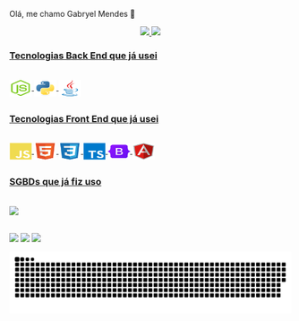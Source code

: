 Olá, me chamo Gabryel Mendes 👋

<div align="center">
  <a href="https://github.com/mendesczgmt">
  <img height="120em" src="https://github-readme-stats.vercel.app/api?username=mendesczgmt&show_icons=true&theme=dracula&include_all_commits=true&count_private=true"/>
  <img height="120em" src="https://github-readme-stats.vercel.app/api/top-langs/?username=mendesczgmt&layout=compact&langs_count=7&theme=dracula"/>
</div>

### Tecnologias Back End que já usei
<div style="display: inline_block"><br>
   <img align="center" alt="Mendes-NodeJs" height="30" width="40" src="https://raw.githubusercontent.com/devicons/devicon/master/icons/nodejs/nodejs-original.svg">
   <img align="center" alt="Mendes-Python" height="30" width="40" src="https://raw.githubusercontent.com/devicons/devicon/master/icons/python/python-original.svg">
   <img align="center" alt="Mendes-Java" height="30" width="40" src="https://raw.githubusercontent.com/devicons/devicon/master/icons/java/java-original.svg">

</div>
  
 ##
  
### Tecnologias Front End que já usei
<div style="display: inline_block"><br>
  <img align="center" alt="Mendes-Js" height="30" width="40" src="https://raw.githubusercontent.com/devicons/devicon/master/icons/javascript/javascript-plain.svg">
  <img align="center" alt="Mendes-HTML" height="30" width="40" src="https://raw.githubusercontent.com/devicons/devicon/master/icons/html5/html5-original.svg">
  <img align="center" alt="Mendes-CSS" height="30" width="40" src="https://raw.githubusercontent.com/devicons/devicon/master/icons/css3/css3-original.svg">
  <img align="center" alt="Mendes-TS" height="30" width="40" src="https://raw.githubusercontent.com/devicons/devicon/master/icons/typescript/typescript-original.svg">
  <img align="center" alt="Mendes-Bootstrap" height="30" width="40" src="https://raw.githubusercontent.com/devicons/devicon/master/icons/bootstrap/bootstrap-original.svg">
   <img align="center" alt="Mendes-Angular" height="30" width="40" src="https://github.com/devicons/devicon/blob/master/icons/angularjs/angularjs-original.svg">
</div>

##

  ### SGBDs que já fiz uso
<div style="display: inline_block"><br>
  <img height="30" widht"40" src="https://cdn.jsdelivr.net/gh/devicons/devicon/icons/mysql/mysql-original.svg" />
</div>
  
##
  
<div> 
  <a href="https://instagram.com/gabryel_mnds" target="_blank"><img src="https://img.shields.io/badge/-Instagram-%23E4405F?style=for-the-badge&logo=instagram&logoColor=white" target="_blank"></a>
  <a href = "mailto:gabryelmendescz.dev@gmail.com"><img src="https://img.shields.io/badge/-Gmail-%23333?style=for-the-badge&logo=gmail&logoColor=white" target="_blank"></a>
  <a href="https://www.linkedin.com/in/gabryel-mendes-07988b183" target="_blank"><img src="https://img.shields.io/badge/-LinkedIn-%230077B5?style=for-the-badge&logo=linkedin&logoColor=white" target="_blank"></a> 
 
 ![Snake animation](https://github.com/mendesczgmt/mendesczgmt/blob/output/github-contribution-grid-snake.svg)

  </div>
